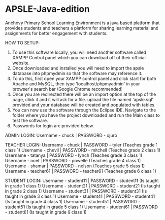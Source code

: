 # APSLE-Java-edition
Anchovy Primary School Learning Environment is a java based platform that provides students and teachers a platform for sharing learning material and assignments for better engagement with students.


HOW TO SETUP:
1. To use this software locally, you will need another software called XAMPP Control panel which you can download off of their official website.
2. Once downloaded and installed you will need to import the apsle database into phpmydmin so that the software may reference it.
3. To do this, first open your XAMPP control panel and click start for both Apache and MySQL, then type 'localhost/phpmyadmin' in your browser's search bar (Google Chrome recommended)
4. Once you are redirected there will be an import option at the top of the page, click it and it will ask for a file. upload the file named 'apsle.sql' provided and your database will be created and populated with tables.
5. You can now use the software through the Eclipse IDE. Navigate to the folder where you have the project downloaded and run the Main class to test the software.
6. Passwords for login are provided below.


ADMIN LOGIN:
Username - chuck | PASSWORD - ojuro

TEACHER LOGIN:
Username - chuck | PASSWORD - tyler          (Teaches grade 1 class 1)
Username - chevil | PASSWORD - mitchell      (Teaches grade 2 class 1)
Username - tatanya | PASSWORD - lynch        (Teaches grade 3 class 1)
Username - noel | PASSWORD - powelle         (Teaches grade 4 class 1)
Username - shamar | PASSWORD - nelson        (Teaches grade 5 class 1)
Username - teacher61 | PASSWORD - teacher61  (Teaches grade 6 class 1)

STUDENT LOGIN:
Username - student11 | PASSWORD - student11  (Is taught in grade 1 class 1)
Username - student21 | PASSWORD - student21  (Is taught in grade 2 class 1)
Username - student31 | PASSWORD - student31  (Is taught in grade 3 class 1)
Username - student41 | PASSWORD - student41  (Is taught in grade 4 class 1)
Username - student51 | PASSWORD - student51  (Is taught in grade 5 class 1)
Username - student61 | PASSWORD - student61  (Is taught in grade 6 class 1)
